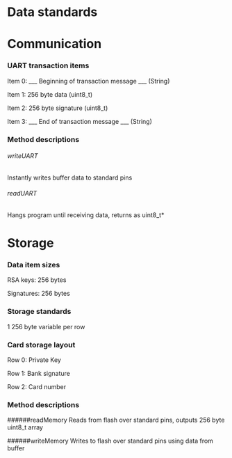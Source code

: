Data standards
================

# Communication

### UART transaction items
Item 0: ___ Beginning of transaction message ___ (String)

Item 1: 256 byte data (uint8_t)

Item 2: 256 byte signature (uint8_t)

Item 3: ___ End of transaction message ___ (String)

### Method descriptions

###### writeUART
Instantly writes buffer data to standard pins

###### readUART
Hangs program until receiving data, returns as uint8_t*

# Storage

### Data item sizes
RSA keys: 256 bytes

Signatures: 256 bytes

### Storage standards
1 256 byte variable per row

### Card storage layout
Row 0: Private Key

Row 1: Bank signature

Row 2: Card number

### Method descriptions

######readMemory
Reads from flash over standard pins, outputs 256 byte uint8_t array

######writeMemory
Writes to flash over standard pins using data from buffer

